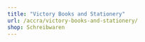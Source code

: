 ```yaml
---
title: "Victory Books and Stationery"
url: /accra/victory-books-and-stationery/
shop: Schreibwaren
---
```

